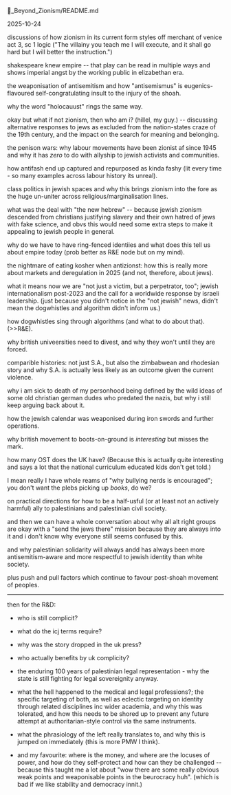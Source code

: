 🪬_Beyond_Zionism/README.md

2025-10-24  

discussions of how zionism in its current form styles off merchant of venice act 3, sc 1 logic ("The villainy you teach me I
will execute, and it shall go hard but I will better the
instruction.")  

shakespeare knew empire -- that play can be read in multiple ways and shows imperial angst by the working public in elizabethan era.  

the weaponisation of antisemitism and how "antisemismus" is eugenics-flavoured self-congratulating insult to the injury of the shoah.  

why the word "holocauust" rings the same way.  

okay but what if not zionism, then who am i? (hillel, my guy.) -- discussing alternative responses to jews as excluded from the nation-states craze of the 19th century, and the impact on the search for meaning and belonging.  

the penison wars: why labour movements have been zionist af since 1945 and why it has *zero* to do with allyship to jewish activists and communities.  

how antifash end up captured and repurposed as kinda fashy (lit every time - so many examples across labour history its unreal).  

class politics in jewish spaces and why this brings zionism into the fore as the huge un-uniter across religious/marginalisation lines.  

what was the deal with "the new hebrew" -- because jewish zionism descended from christians justifying slavery and their own hatred of jews with fake science, and obvs this would need some extra steps to make it appealing to jewish people in general.  

why do we have to have ring-fenced identiies and what does this tell us about empire today (prob better as R&E node but on my mind).  

the nightmare of eating kosher when antizionst: how this is really more about markets and deregulation in 2025 (and not, therefore, about jews).  

what it means now we are "not just a victim, but a perpetrator, too"; jewish internationalism post-2023 and the call for a worldwide response by israeli leadership. (just because you didn't notice in the "not jewish" news, didn't mean the dogwhistles and algorithm didn't inform us.)  

how dogwhistles sing through algorithms (and what to do about that). (>>R&E).  

why british univeersities need to divest, and why they won't until they are forced.  

comparible histories: not just S.A., but also the zimbabwean and rhodesian story and why S.A. is actually less likely as an outcome given the current violence.  

why i am sick to death of my personhood being defined by the wild ideas of some old christian german dudes who predated the nazis, but why i still keep arguing back about it.  

how the jewish calendar was weaponised during iron swords and further operations.  

why british movement to boots-on-ground is *interesting* but misses the mark.  

how many OST does the UK have? (Because this is actually quite interesting and says a lot that the national curriculum educated kids don't get told.)  

I mean really I have whole reams of "why bullying nerds is encouraged"; you don't want the plebs picking up *books*, do we?  

on practical directions for how to be a half-usful (or at least not an actively harmful) ally to palestinians and palestinian civil society.  

and then we can have a whole conversation about why all alt right groups are okay with a "send the jews there" mission because they are always into it and i don't know why everyone still seems confused by this.  

and why palestinian solidarity will always andd has always been more antisemitism-aware and more respectful to jewish identity than white society.  

plus push and pull factors which continue to favour post-shoah movement of peoples.  

---

then for the R&D:  

- who is still complicit?

- what do the icj terms require?

- why was the story dropped in the uk press?

- who actually benefits by uk complicity?

- the enduring 100 years of palestinian legal representation - why the state is still fighting for legal sovereignity anyway.

- what the hell happened to the medical and legal professions?; the specific targeting of both, as well as eclectic targeting on identity through related disciplines inc wider academia, and why this was tolerated, and how this needs to be shored up to prevent any future attempt at authoritarian-style control via the same instruments.

- what the phrasiology of the left really translates to, and why this is jumped on immediately (this is more PMW I think).

- and my favourite: where is the money, and where are the locuses of power, and how do they self-protect and how can they be challenged -- because this taught me a lot about "wow there are some really obvious weak points and weaponisable points in the beurocracy huh".
(which is bad if we like stability and democracy innit.)

